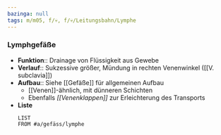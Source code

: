```yaml
---
bazinga: null
tags: m/m05, f/💀, f/💀/Leitungsbahn/Lymphe
---
```

### Lymphgefäße
- **Funktion**:: Drainage von Flüssigkeit aus Gewebe
- **Verlauf**:: Sukzessive größer, Mündung in rechten Venenwinkel ([[V. subclavia]])
- **Aufbau**:: Siehe [[Gefäße]] für allgemeinen Aufbau
	- [[Venen]]-ähnlich, mit dünneren Schichten
	- Ebenfalls *[[Venenklappen]]* zur Erleichterung des Transports
- **Liste**
	```dataview
	LIST
	FROM #a/gefäss/lymphe 
	```

